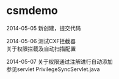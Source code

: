 csmdemo
=======
2014-05-05 新创建，提交代码

2014-05-06 测试CXF拦截器  
                                   关于权限拦截及自动扫描配置
                                   
2014-05-07 关于权限通过注解进行自动添加  
          	 参见servlet PrivilegeSyncServlet.java